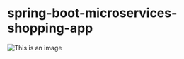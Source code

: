 # spring-boot-microservices-shopping-app

![This is an image](https://github.com/aysimasavas/spring-boot-microservices-shopping-app/blob/master/shopper.jpeg)
